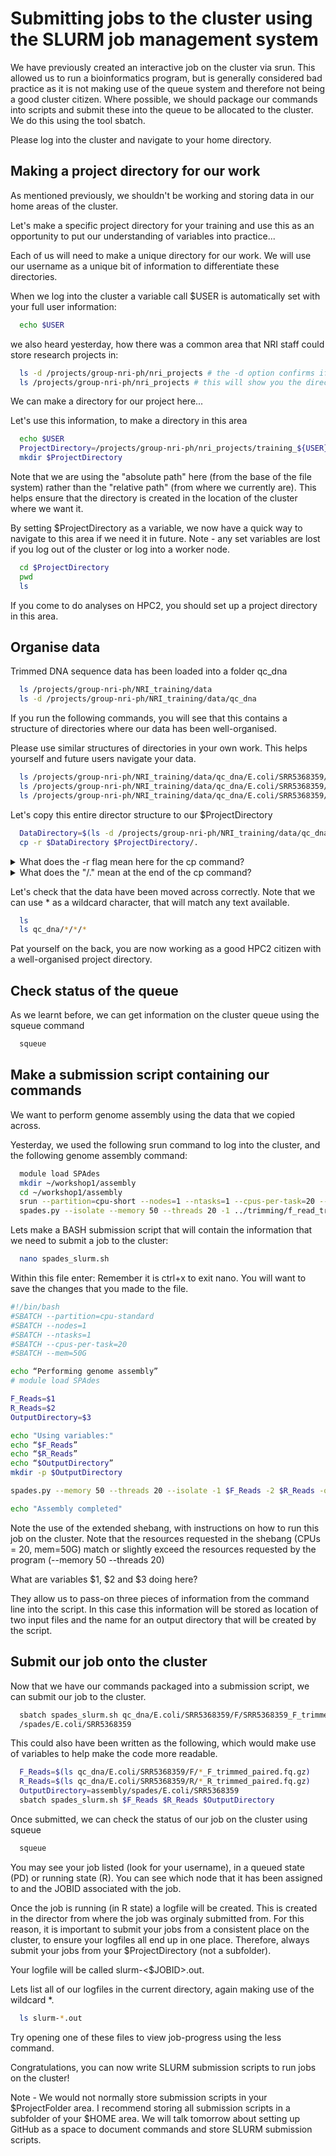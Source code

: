 # Submitting jobs to the cluster using the SLURM job management system


We have previously created an interactive job on the cluster via srun. This allowed us to run a bioinformatics program, but is generally considered bad practice as it is not making use of the queue system and therefore not being a good cluster citizen. Where possible, we should package our commands into scripts and submit these into the queue to be allocated to the cluster. We do this using the tool sbatch.


Please log into the cluster and navigate to your home directory.

## Making a project directory for our work

As mentioned previously, we shouldn't be working and storing data in our home areas of the cluster.

Let's make a specific project directory for your training and use this as an opportunity to put our understanding of variables into practice...

Each of us will need to make a unique directory for our work. We will use our username as a unique bit of information to differentiate these directories.

When we log into the cluster a  variable call $USER is automatically set with your full user information:

```bash
  echo $USER
```

we also heard yesterday, how there was a common area that NRI staff could store research projects in:


```bash
  ls -d /projects/group-nri-ph/nri_projects # the -d option confirms if this directory exists
  ls /projects/group-nri-ph/nri_projects # this will show you the directory contents
```

We can make a directory for our project here...



Let's use this information, to make a directory in this area

```bash
  echo $USER
  ProjectDirectory=/projects/group-nri-ph/nri_projects/training_${USER}
  mkdir $ProjectDirectory
```
Note that we are using the "absolute path" here (from the base of the file system) rather than the "relative path" (from where we currently are). This helps ensure that the directory is created in the location of the cluster where we want it.


By setting $ProjectDirectory as a variable, we now have a quick way to navigate to this area if we need it in future.
Note - any set variables are lost if you log out of the cluster or log into a worker node.

```bash
  cd $ProjectDirectory
  pwd
  ls
```

If you come to do analyses on HPC2, you should set up a project directory in this area.


## Organise data

Trimmed DNA sequence data has been loaded into a folder qc_dna

```bash
  ls /projects/group-nri-ph/NRI_training/data
  ls -d /projects/group-nri-ph/NRI_training/data/qc_dna
```


If you run the following commands, you will see that this contains a structure of directories where our data has been well-organised.

Please use similar structures of directories in your own work. This helps yourself and future users navigate your data.

```bash  
  ls /projects/group-nri-ph/NRI_training/data/qc_dna/E.coli/SRR5368359/
  ls /projects/group-nri-ph/NRI_training/data/qc_dna/E.coli/SRR5368359/F
  ls /projects/group-nri-ph/NRI_training/data/qc_dna/E.coli/SRR5368359/R  
```


Let's copy this entire director structure to our $ProjectDirectory

```bash
  DataDirectory=$(ls -d /projects/group-nri-ph/NRI_training/data/qc_dna)
  cp -r $DataDirectory $ProjectDirectory/.
```
<details>
<summary>  What does the -r flag mean here for the cp command?</summary>
<br>

copy recursively - this directory and all data within it.

</details>

<details>
<summary>  What does the "/." mean at the end of the cp command?</summary>
<br>

When referring to file structures in BASH "." typically means "here". In contrast, ".." means "up one directory"

</details>


Let's check that the data have been moved across correctly. Note that we can use * as a wildcard character, that will match any text available.

```bash
  ls
  ls qc_dna/*/*/*
```

Pat yourself on the back, you are now working as a good HPC2 citizen with a well-organised project directory.


## Check status of the queue

As we learnt before, we can get information on the cluster queue using the squeue command

```bash
  squeue
```

## Make a submission script containing our commands

We want to perform genome assembly using the data that we copied across.

Yesterday, we used the following srun command to log into the cluster, and the following genome assembly command:

```bash
  module load SPAdes
  mkdir ~/workshop1/assembly
  cd ~/workshop1/assembly
  srun --partition=cpu-short --nodes=1 --ntasks=1 --cpus-per-task=20 --mem=50G --pty bash
  spades.py --isolate --memory 50 --threads 20 -1 ../trimming/f_read_trimmed_paired.fq.gz -2 ../trimming/r_read_trimmed_paired.fq.gz -o spades_assembly
```


Lets make a BASH submission script that will contain the information that we need to submit a job to the cluster:

```bash
  nano spades_slurm.sh
```

Within this file enter:
Remember it is ctrl+x to exit nano. You will want to save the changes that you made to the file.
```bash
#!/bin/bash
#SBATCH --partition=cpu-standard
#SBATCH --nodes=1
#SBATCH --ntasks=1
#SBATCH --cpus-per-task=20
#SBATCH --mem=50G

echo “Performing genome assembly”
# module load SPAdes

F_Reads=$1
R_Reads=$2
OutputDirectory=$3

echo "Using variables:"
echo “$F_Reads”
echo “$R_Reads”
echo “$OutputDirectory”
mkdir -p $OutputDirectory

spades.py --memory 50 --threads 20 --isolate -1 $F_Reads -2 $R_Reads -o $OutputDirectory

echo "Assembly completed"

```

Note the use of the extended shebang, with instructions on how to run this job on the cluster. Note that the resources requested in the shebang (CPUs = 20, mem=50G) match or slightly exceed the resources requested by the program (--memory 50 --threads 20)

What are variables $1, $2 and $3 doing here?

They allow us to pass-on three pieces of information from the command line into the script.
In this case this information will be stored as location of two input files and the name for an output directory that will be created by the script.

## Submit our job onto the cluster

Now that we have our commands packaged into a submission script, we can submit our job to the cluster.

```bash
  sbatch spades_slurm.sh qc_dna/E.coli/SRR5368359/F/SRR5368359_F_trimmed_paired.fq.gz qc_dna/E.coli/SRR5368359/R/SRR5368359_R_trimmed_paired.fq.gz assembly
  /spades/E.coli/SRR5368359
```

This could also have been written as the following, which would make use of variables to help make the code more readable.

```bash
  F_Reads=$(ls qc_dna/E.coli/SRR5368359/F/*_F_trimmed_paired.fq.gz)
  R_Reads=$(ls qc_dna/E.coli/SRR5368359/R/*_R_trimmed_paired.fq.gz)
  OutputDirectory=assembly/spades/E.coli/SRR5368359
  sbatch spades_slurm.sh $F_Reads $R_Reads $OutputDirectory
```


Once submitted, we can check the status of our job on the cluster using squeue

```bash
  squeue
```

You may see your job listed (look for your username), in a queued state (PD) or running state (R). You can see which node that it has been assigned to and the JOBID associated with the job.

Once the job is running (in R state) a logfile will be created. This is created in the director from where the job was orginaly submitted from. For this reason, it is important to submit your jobs from a consistent place on the cluster, to ensure your logfiles all end up in one place. Therefore, always submit your jobs from your $ProjectDirectory (not a subfolder).

Your logfile will be called slurm-<$JOBID>.out.

Lets list all of our logfiles in the current directory, again making use of the wildcard *.

```bash
  ls slurm-*.out
```

Try opening one of these files to view job-progress using the less command.



Congratulations, you can now write SLURM submission scripts to run jobs on the cluster!

Note - We would not normally store submission scripts in your $ProjectFolder area. I recommend storing all submission scripts in a subfolder of your $HOME area. We will talk tomorrow about setting up GitHub as a space to document commands and store SLURM submission scripts.
